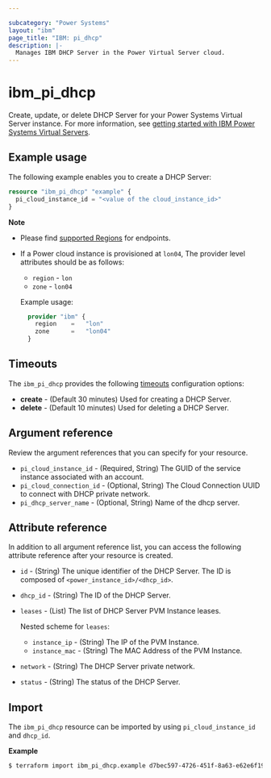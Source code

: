 ```yaml
---

subcategory: "Power Systems"
layout: "ibm"
page_title: "IBM: pi_dhcp"
description: |-
  Manages IBM DHCP Server in the Power Virtual Server cloud.
---
```


# ibm_pi_dhcp

Create, update, or delete DHCP Server for your Power Systems Virtual Server instance. For more information, see [getting started with IBM Power Systems Virtual Servers](https://cloud.ibm.com/docs/power-iaas?topic=power-iaas-getting-started).

## Example usage
The following example enables you to create a DHCP Server:

```terraform
resource "ibm_pi_dhcp" "example" {
  pi_cloud_instance_id = "<value of the cloud_instance_id>"
}
```

**Note**

* Please find [supported Regions](https://cloud.ibm.com/apidocs/power-cloud#endpoint) for endpoints.
* If a Power cloud instance is provisioned at `lon04`, The provider level attributes should be as follows:
  * `region` - `lon`
  * `zone` - `lon04`
  
  Example usage:

  ```terraform
    provider "ibm" {
      region    =   "lon"
      zone      =   "lon04"
    }
  ```

## Timeouts

The `ibm_pi_dhcp` provides the following [timeouts](https://www.terraform.io/docs/language/resources/syntax.html) configuration options:

- **create** - (Default 30 minutes) Used for creating a DHCP Server.
- **delete** - (Default 10 minutes) Used for deleting a DHCP Server.

## Argument reference

Review the argument references that you can specify for your resource. 

- `pi_cloud_instance_id` - (Required, String) The GUID of the service instance associated with an account.
- `pi_cloud_connection_id` - (Optional, String) The Cloud Connection UUID to connect with DHCP private network.
- `pi_dhcp_server_name` - (Optional, String) Name of the dhcp server.

## Attribute reference

In addition to all argument reference list, you can access the following attribute reference after your resource is created.

- `id` - (String) The unique identifier of the DHCP Server. The ID is composed of `<power_instance_id>/<dhcp_id>`.
- `dhcp_id` - (String) The ID of the DHCP Server.
- `leases` - (List) The list of DHCP Server PVM Instance leases.

  Nested scheme for `leases`:
  - `instance_ip` - (String) The IP of the PVM Instance.
  - `instance_mac` - (String) The MAC Address of the PVM Instance.
- `network` - (String) The DHCP Server private network.
- `status` - (String) The status of the DHCP Server.

## Import

The `ibm_pi_dhcp` resource can be imported by using `pi_cloud_instance_id` and `dhcp_id`.

**Example**

```sh
$ terraform import ibm_pi_dhcp.example d7bec597-4726-451f-8a63-e62e6f19c32c/0e48e1be-9f54-4a67-ba55-7e31ce98b65a
```
